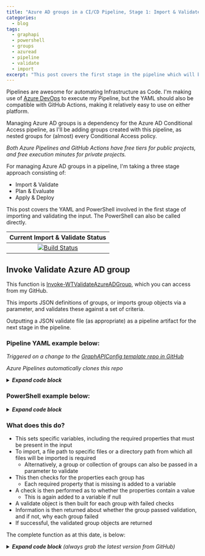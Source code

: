 ```yaml
---
title: "Azure AD groups in a CI/CD Pipeline, Stage 1: Import & Validate"
categories:
  - blog
tags:
  - graphapi
  - powershell
  - groups
  - azuread
  - pipeline
  - validate
  - import
excerpt: "This post covers the first stage in the pipeline which will be used to automate creating, updating and removing Azure AD groups..."
---
```

Pipelines are awesome for automating Infrastructure as Code. I'm making use of [Azure DevOps][devops-link] to execute my Pipeline, but the YAML should also be compatible with GitHub Actions, making it relatively easy to use on either platform.

Managing Azure AD groups is a dependency for the Azure AD Conditional Access pipeline, as I'll be adding groups created with this pipeline, as nested groups for (almost) every Conditional Access policy.

_Both Azure Pipelines and GitHub Actions have free tiers for public projects, and free execution minutes for private projects._

For managing Azure AD groups in a pipeline, I'm taking a three stage approach consisting of:
- Import & Validate
- Plan & Evaluate
- Apply & Deploy

This post covers the YAML and PowerShell involved in the first stage of importing and validating the input. The PowerShell can also be called directly.

|  Current Import & Validate Status  |
|:----------------------------------:|
|[![Build Status](https://dev.azure.com/wesleytrust/GraphAPI/_apis/build/status/Azure%20AD/Groups/SVC-AD%3BENV-P%3B%20Groups?branchName=main&stageName=Validate&jobName=Import)](https://dev.azure.com/wesleytrust/GraphAPI/_build/latest?definitionId=9&branchName=main)|

## Invoke Validate Azure AD group
This function is [Invoke-WTValidateAzureADGroup][function-validate], which you can access from my GitHub.

This imports JSON definitions of groups, or imports group objects via a parameter, and validates these against a set of criteria.

Outputting a JSON validate file (as appropriate) as a pipeline artifact for the next stage in the pipeline.

### Pipeline YAML example below:
_Triggered on a change to the [GraphAPIConfig template repo in GitHub][github-repo]_

_Azure Pipelines automatically clones this repo_

<details>
  <summary><em><strong>Expand code block</strong></em></summary>

```yaml
- stage: Validate
  pool:
    vmImage: 'windows-latest'
  jobs:
  - job: Import
    pool:
      vmImage: 'windows-latest'
    continueOnError: false
    steps:
    - task: CmdLine@2
      name: CloneGraphAPI
      displayName: Clone Graph API repo
      inputs:
        script: 'git clone --branch $(Branch) --single-branch https://github.com/wesley-trust/GraphAPI.git'
        workingDirectory: '$(System.ArtifactsDirectory)'
    - task: PowerShell@2
      name: InvokeWTValidateAzureADGroup
      displayName: Invoke-WTValidateAzureADGroup
      inputs:
        targetType: 'inline'
        script: |

          # Dot source and execute function
          . $(System.ArtifactsDirectory)\GraphAPI\Public\AzureAD\Groups\Pipeline\Invoke-WTValidateAzureADGroup.ps1
          $ValidateAzureADGroups = Invoke-WTValidateAzureADGroup `
            -Path $(Build.Repository.LocalPath)\AzureAD\Groups
          
          # Create directory for artifact, if it does not exist
          $TestPath = Test-Path $(Pipeline.Workspace)\Output -PathType Container
          if (!$TestPath){
            New-Item -Path $(Pipeline.Workspace)\Output -ItemType Directory | Out-Null
          }

          # If there are Groups (as if there are no groups to import, existing groups are not removed)
          if ($ValidateAzureADGroups){
            
            # Set ShouldRun variable to true, for plan stage
            echo "##vso[task.setvariable variable=ShouldRun;isOutput=true]true"
            
            # Convert to JSON and export
            $ValidateAzureADGroups | ConvertTo-Json -Depth 10 | Out-File -Force -FilePath $(Pipeline.Workspace)\Output\Validate.json
          }
        pwsh: true
        workingDirectory: '$(System.ArtifactsDirectory)'
    - task: PublishPipelineArtifact@1
      inputs:
        targetPath: '$(Pipeline.Workspace)\Output'
        artifact: 'Import'
        publishLocation: 'pipeline'
```

</details>

### PowerShell example below:

<details>
  <summary><em><strong>Expand code block</strong></em></summary>

```powershell
# Clone repo that contains the Graph API functions and config definitions
git clone --branch main --single-branch https://github.com/wesley-trust/GraphAPI.git
git clone --branch main --single-branch https://github.com/wesley-trust/GraphAPIConfig.git

# Dot source function into memory
. .\GraphAPI\Public\AzureAD\Groups\Pipeline\Invoke-WTValidateAzureADGroup.ps1

# Define Variables
$Path = ".\GraphAPIConfig\AzureAD\Groups"
$FilePath = ".\GraphAPIConfig\AzureAD\Groups\SVC-CA\SVC-CA; Exclude from all Conditional Access Policies.json"

# Example valid group (mailNickName if missing, is auto-generated upon creation)
$AzureADGroup = [PSCustomObject]@{
    displayName     = "SVC-CA; Exclude from all Conditional Access Policies"
    mailEnabled     = $false
    securityEnabled = $true
}
# Example invalid group (mailNickName if missing, is auto-generated upon creation)
# Missing property (displayName), as well as null property value (securityEnabled)
$AzureADGroup = [PSCustomObject]@{
    mailEnabled     = $false
    securityEnabled = $null
}

# Import and validate all JSON files from the path specified
Invoke-WTValidateAzureADGroup -Path $Path

# Or import and validate a specific JSON file from the filepath specified
Invoke-WTValidateAzureADGroup -FilePath $FilePath

# Or pipe specific object definitions to the validate function
$AzureADGroup | Invoke-WTValidateAzureADGroup
```

</details>

### What does this do? <!-- omit in toc -->
- This sets specific variables, including the required properties that must be present in the input
- To import, a file path to specific files or a directory path from which all files will be imported is required
  - Alternatively, a group or collection of groups can also be passed in a parameter to validate
- This then checks for the properties each group has
  - Each required property that is missing is added to a variable
- A check is then performed as to whether the properties contain a value
  - This is again added to a variable if null
- A validate object is then built for each group with failed checks
- Information is then returned about whether the group passed validation, and if not, why each group failed
- If successful, the validated group objects are returned

The complete function as at this date, is below:

<details>
  <summary><em><strong>Expand code block</strong> (always grab the latest version from GitHub)</em></summary>

```powershell
function Invoke-WTValidateAzureADGroup {
    [cmdletbinding()]
    param (
        [parameter(
            Mandatory = $false,
            ValueFromPipeLineByPropertyName = $true,
            HelpMessage = "The file path to the JSON file(s) that will be imported"
        )]
        [string[]]$FilePath,
        [parameter(
            Mandatory = $false,
            ValueFromPipeLineByPropertyName = $true,
            HelpMessage = "The directory path(s) of which all JSON file(s) will be imported"
        )]
        [string]$Path,
        [parameter(
            Mandatory = $false,
            ValueFromPipeLineByPropertyName = $true,
            ValueFromPipeLine = $true,
            HelpMessage = "The Azure AD Groups to be validated if not imported from a JSON file"
        )]
        [Alias('AzureADGroup', 'GroupDefinition')]
        [PSCustomObject]$AzureADGroups,
        [parameter(
            Mandatory = $false,
            ValueFromPipeLineByPropertyName = $true,
            HelpMessage = "Specify whether files should be imported only, and not validated"
        )]
        [switch]$ImportOnly
    )
    Begin {
        try {
            # Variables
            $RequiredProperties = @("displayName", "mailEnabled", "securityEnabled")

        }
        catch {
            Write-Error -Message $_.Exception
            throw $_.exception
        }
    }
    Process {
        try {

            # For each directory, get the file path of all JSON files within the directory, if the directory exists
            if ($Path) {
                $PathExists = Test-Path -Path $Path
                if ($PathExists) {
                    $FilePath = (Get-ChildItem -Path $Path -Filter "*.json" -Recurse).FullName
                }
                else {
                    $ErrorMessage = "The provided path does not exist $Path, please check the path is correct"
                    throw $ErrorMessage
                }
            }

            # Import groups from JSON file, if the files exist
            if ($FilePath) {
                $AzureADGroupImport = foreach ($File in $FilePath) {
                    $FilePathExists = Test-Path -Path $File
                    if ($FilePathExists) {
                        Get-Content -Raw -Path $File
                    }
                    else {
                        $ErrorMessage = "The provided filepath $File does not exist, please check the path is correct"
                        throw $ErrorMessage
                    }
                }
                
                # If import was successful, convert from JSON
                if ($AzureADGroupImport) {
                    $AzureADGroups = $AzureADGroupImport | ConvertFrom-Json
                }
                else {
                    $ErrorMessage = "No JSON files could be imported, please check the filepath is correct"
                    throw $ErrorMessage
                }
            }

            # If a file has been imported, or objects provided in the parameter
            if ($AzureADGroups) {
                
                # Output current action
                Write-Host "Importing Azure AD Groups"
                Write-Host "Groups: $($AzureADGroups.count)"
                
                foreach ($Group in $AzureADGroups) {
                    if ($Group.displayName) {
                        Write-Host "Import: Group Name: $($Group.displayName)"
                    }
                    elseif ($Group.id) {
                        Write-Host "Import: Group Id: $($Group.id)"
                    }
                    else {
                        Write-Host "Import: Group Invalid"
                    }
                }

                # If import only is set, return groups without validating
                if ($ImportOnly) {
                    $AzureADGroups
                }
                else {
                        
                    # Output current action
                    Write-Host "Validating Azure AD Groups"
    
                    # For each group, run validation checks
                    $InvalidGroups = foreach ($Group in $AzureADGroups) {
                        $GroupValidate = $null
    
                        # Check for missing properties
                        $GroupProperties = $null
                        $GroupProperties = ($Group | Get-Member -MemberType NoteProperty).name
                        $PropertyCheck = $null

                        # Check whether each required property, exists in the list of properties for the object
                        $PropertyCheck = foreach ($Property in $RequiredProperties) {
                            if ($Property -notin $GroupProperties) {
                                $Property
                            }
                        }

                        # Check whether each required property has a value, if not, return property
                        $PropertyValueCheck = $null
                        $PropertyValueCheck = foreach ($Property in $RequiredProperties) {
                            if ($null -eq $Group.$Property) {
                                $Property
                            }
                        }

                        # Build and return object
                        if ($PropertyCheck -or $PropertyValueCheck) {
                            $GroupValidate = [ordered]@{}
                            if ($Group.displayName) {
                                $GroupValidate.Add("DisplayName", $Group.displayName)
                            }
                            elseif ($Group.id) {
                                $GroupValidate.Add("Id", $Group.id)
                            }
                        }
                        if ($PropertyCheck) {
                            $GroupValidate.Add("MissingProperties", $PropertyCheck)
                        }
                        if ($PropertyValueCheck) {
                            $GroupValidate.Add("MissingPropertyValues", $PropertyValueCheck)
                        }
                        if ($GroupValidate) {
                            [PSCustomObject]$GroupValidate
                        }
                    }

                    # Return validation result for each group
                    if ($InvalidGroups) {
                        Write-Host "Invalid Groups: $($InvalidGroups.count) out of $($AzureADGroups.count) imported"
                        foreach ($Group in $InvalidGroups) {
                            if ($Group.displayName) {
                                Write-Host "INVALID: Group Name: $($Group.displayName)" -ForegroundColor Yellow
                            }
                            elseif ($Group.id) {
                                Write-Host "INVALID: Group Id: $($Group.id)" -ForegroundColor Yellow
                            }
                            else {
                                Write-Host "INVALID: No displayName or Id for group" -ForegroundColor Yellow
                            }
                            if ($Group.MissingProperties) {
                                Write-Warning "Required properties not present ($($Group.MissingProperties.count)): $($Group.MissingProperties)"
                            }
                            if ($Group.MissingPropertyValues) {
                                Write-Warning "Required property values not present ($($Group.MissingPropertyValues.count)): $($Group.MissingPropertyValues)"
                            }
                        }
    
                        # Abort import
                        $ErrorMessage = "Validation of groups was not successful, review configuration files and any warnings generated"
                        throw $ErrorMessage
                    }
                    else {

                        # Return validated groups
                        Write-Host "All groups have passed validation for required properties and values"
                        $ValidGroups = $AzureADGroups
                        $ValidGroups
                    }
                }
            }
            else {
                $ErrorMessage = "No Azure AD groups to be imported, import may have failed or none may exist"
                throw $ErrorMessage
            }
        }
        catch {
            Write-Error -Message $_.Exception
            throw $_.exception
        }
    }
    End {
        try {
            
        }
        catch {
            Write-Error -Message $_.Exception
            throw $_.exception
        }
    }
}
```

</details>

[function-validate]: https://github.com/wesley-trust/GraphAPI/blob/main/Public/AzureAD/Groups/Pipeline/Invoke-WTValidateAzureADGroup.ps1
[devops-link]: https://dev.azure.com/wesleytrust/GraphAPI
[github-repo]: https://github.com/wesley-trust/GraphAPIConfig
[plan-post]: /blog/graph-api-groups-pipeline-plan/
[apply-post]: /blog/graph-api-groups-pipeline-apply/